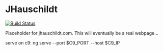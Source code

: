 # JHauschildt
[![Build Status](https://snap-ci.com/doot/JHauschildt/branch/master/build_image)](https://snap-ci.com/doot/JHauschildt/branch/master)

Placeholder for jhauschildt.com.  This will eventually be a real webpage...

serve on c9: 
  ng serve --port $C9_PORT --host $C9_IP